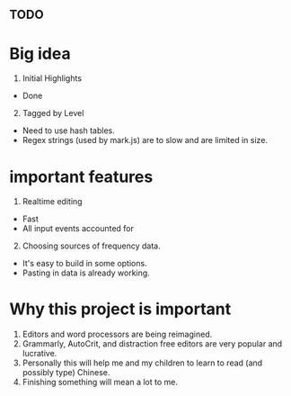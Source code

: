 ## TODO
# Big idea
1. Initial Highlights
  * Done
2. Tagged by Level
  * Need to use hash tables.
  * Regex strings (used by mark.js) are to slow and are limited in size.


# important features
1. Realtime editing
  * Fast
  * All input events accounted for
2. Choosing sources of frequency data.
  * It's easy to build in some options.
  * Pasting in data is already working.

# Why this project is important
1. Editors and word processors are being reimagined.
2. Grammarly, AutoCrit, and distraction free editors are very popular and lucrative.
3. Personally this will help me and my children to learn to read (and possibly type) Chinese.
4. Finishing something will mean a lot to me.
